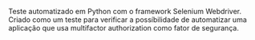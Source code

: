 Teste automatizado em Python com o framework Selenium Webdriver. Criado como um teste para verificar a possíbilidade de automatizar uma aplicação que usa multifactor authorization como fator de segurança.

